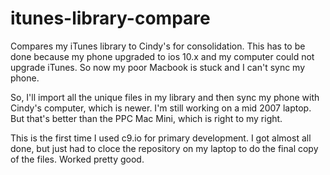 # itunes-library-compare

Compares my iTunes library to Cindy's for consolidation.  This has to be done
because my phone upgraded to ios 10.x and my computer could not upgrade
iTunes. So now my poor Macbook is stuck and I can't sync my phone.

So, I'll import all the unique files in my library and then sync my phone
with Cindy's computer, which is newer. I'm still working on a mid 2007
laptop. But that's better than the PPC Mac Mini, which is right to my
right.

This is the first time I used c9.io for primary development.  I got almost
all done, but just had to cloce the repository on my laptop to do the final
copy of the files. Worked pretty good.
